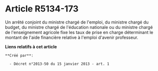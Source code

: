 # Article R5134-173

Un arrêté conjoint du ministre chargé de l'emploi, du ministre chargé du budget, du ministre chargé de l'éducation nationale
ou du ministre chargé de l'enseignement agricole fixe les taux de prise en charge déterminant le montant de l'aide financière
relative à l'emploi d'avenir professeur.

**Liens relatifs à cet article**

	**Créé par**:

	  - Décret n°2013-50 du 15 janvier 2013 - art. 1
